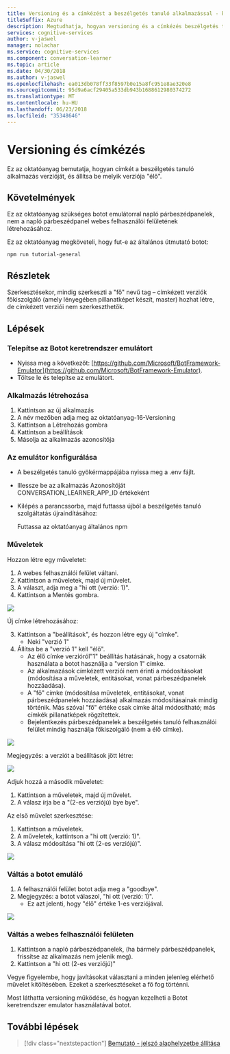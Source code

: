 ```yaml
---
title: Versioning és a címkézést a beszélgetés tanuló alkalmazással - kognitív Microsoft-szolgáltatások használata |} Microsoft Docs
titleSuffix: Azure
description: Megtudhatja, hogyan versioning és a címkézés beszélgetés tanuló alkalmazásokkal együtt használandó.
services: cognitive-services
author: v-jaswel
manager: nolachar
ms.service: cognitive-services
ms.component: conversation-learner
ms.topic: article
ms.date: 04/30/2018
ms.author: v-jaswel
ms.openlocfilehash: ea013db078ff33f8597b0e15a8fc951e8ae320e8
ms.sourcegitcommit: 95d9a6acf29405a533db943b1688612980374272
ms.translationtype: MT
ms.contentlocale: hu-HU
ms.lasthandoff: 06/23/2018
ms.locfileid: "35348646"
---
```

# <a name="how-to-use-versioning-and-tagging"></a>Versioning és címkézés

Ez az oktatóanyag bemutatja, hogyan címkét a beszélgetés tanuló alkalmazás verzióját, és állítsa be melyik verziója "élő".  

## <a name="requirements"></a>Követelmények
Ez az oktatóanyag szükséges botot emulátorral napló párbeszédpanelek, nem a napló párbeszédpanel webes felhasználói felületének létrehozásához.  

Ez az oktatóanyag megköveteli, hogy fut-e az általános útmutató botot:

    npm run tutorial-general

## <a name="details"></a>Részletek

Szerkesztésekor, mindig szerkeszti a "fő" nevű tag – címkézett verziók főkiszolgáló (amely lényegében pillanatképet készít, master) hozhat létre, de címkézett verziói nem szerkeszthetők.

## <a name="steps"></a>Lépések

### <a name="install-the-bot-framework-emulator"></a>Telepítse az Botot keretrendszer emulátort

- Nyissa meg a következőt: [https://github.com/Microsoft/BotFramework-Emulator](https://github.com/Microsoft/BotFramework-Emulator).
- Töltse le és telepítse az emulátort.

### <a name="create-an-app"></a>Alkalmazás létrehozása

1. Kattintson az új alkalmazás
2. A név mezőben adja meg az oktatóanyag-16-Versioning
3. Kattintson a Létrehozás gombra 
4. Kattintson a beállítások
5. Másolja az alkalmazás azonosítója

### <a name="configure-the-emulator"></a>Az emulátor konfigurálása

- A beszélgetés tanuló gyökérmappájába nyissa meg a .env fájlt.
- Illessze be az alkalmazás Azonosítóját CONVERSATION_LEARNER_APP_ID értékeként
- Kilépés a parancssorba, majd futtassa újból a beszélgetés tanuló szolgáltatás újraindításához:
 
    Futtassa az oktatóanyag általános npm 

### <a name="actions"></a>Műveletek

Hozzon létre egy műveletet:

1. A webes felhasználói felület váltani.
1. Kattintson a műveletek, majd új művelet.
2. A választ, adja meg a "hi ott (verzió: 1)".
3. Kattintson a Mentés gombra.


![](../media/tutorial16_action1.PNG)

Új címke létrehozásához:

3. Kattintson a "beállítások", és hozzon létre egy új "címke".
    - Neki "verzió 1"
4. Állítsa be a "verzió 1" kell "élő".  
    - Az élő címke verzióról"1" beállítás hatásának, hogy a csatornák használata a botot használja a "version 1" címke.
    - Az alkalmazások címkézett verziói nem érinti a módosításokat (módosítása a műveletek, entitásokat, vonat párbeszédpanelek hozzáadása).  
    - A "fő" címke (módosítása műveletek, entitásokat, vonat párbeszédpanelek hozzáadása) alkalmazás módosításainak mindig történik.  Más szóval "fő" értéke csak címke által módosítható; más címkék pillanatképek rögzítettek.
    - Bejelentkezés párbeszédpanelek a beszélgetés tanuló felhasználói felület mindig használja főkiszolgáló (nem a élő címke).

![](../media/tutorial16_v1_create.PNG)

Megjegyzés: a verziót a beállítások jött létre:

![](../media/tutorial16_settings.PNG)

Adjuk hozzá a második műveletet:

1. Kattintson a műveletek, majd új művelet.
2. A válasz írja be a "(2-es verziójú) bye bye".

Az első művelet szerkesztése:

1. Kattintson a műveletek.
2. A műveletek, kattintson a "hi ott (verzió: 1)".
3. A válasz módosítása "hi ott (2-es verziójú)".

![](../media/tutorial16_hi_there_v2.PNG)

### <a name="switch-to-the-bot-emulator"></a>Váltás a botot emuláló

1. A felhasználói felület botot adja meg a "goodbye".
2. Megjegyzés: a botot válaszol, "hi ott (verzió: 1)".
    - Ez azt jelenti, hogy "élő" értéke 1-es verziójával. 

![](../media/tutorial16_bf_response.PNG)

### <a name="switch-to-the-web-ui"></a>Váltás a webes felhasználói felületen

1. Kattintson a napló párbeszédpanelek, (ha bármely párbeszédpanelek, frissítse az alkalmazás nem jelenik meg).
2. Kattintson a "hi ott (2-es verziójú)"

Vegye figyelembe, hogy javításokat választani a minden jelenleg elérhető művelet kitöltésében. Ezeket a szerkesztéseket a fő fog történni.

Most láthatta versioning működése, és hogyan kezelheti a Botot keretrendszer emulator használatával botot.

## <a name="next-steps"></a>További lépések

> [!div class="nextstepaction"]
> [Bemutató - jelszó alaphelyzetbe állítása](./demo-password-reset.md)

